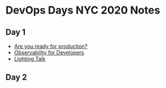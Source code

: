 # DevOps Days NYC 2020 Notes

## Day 1
* [Are you ready for production?](ready.md)
* [Observability for Developers](obsfordev.md)
* [Lighting Talk](lightningtalk1.md)

## Day 2
